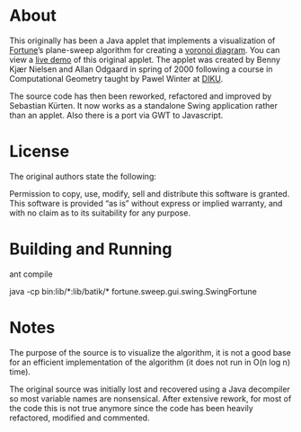 # About

This originally has been a Java applet that implements a visualization of [Fortune][]’s plane-sweep algorithm for creating a [voronoi diagram][].
You can view a [live demo][applet] of this original applet.
The applet was created by Benny Kjær Nielsen and Allan Odgaard in spring of 2000 following a course in Computational Geometry taught by Pawel Winter at [DIKU][].

The source code has then been reworked, refactored and improved by Sebastian Kürten.
It now works as a standalone Swing application rather than an applet.
Also there is a port via GWT to Javascript.

# License

The original authors state the following:

Permission to copy, use, modify, sell and distribute this software is granted. This software is provided “as is” without express or implied warranty, and with no claim as to its suitability for any purpose.

# Building and Running
ant compile

java -cp bin:lib/\*:lib/batik/\* fortune.sweep.gui.swing.SwingFortune

# Notes

The purpose of the source is to visualize the algorithm, it is not a good base for an efficient implementation of the algorithm (it does not run in O(n log n) time).

The original source was initially lost and recovered using a Java decompiler so most variable names are nonsensical.
After extensive rework, for most of the code this is not true anymore since the code has been heavily refactored, modified
and commented.

[Fortune]: http://ect.bell-labs.com/who/sjf/ "Steven Fortune"
[voronoi diagram]: http://en.wikipedia.org/wiki/Voronoi_diagram "Wikipedia Entry: Voronoi diagram"
[applet]: http://www.diku.dk/hjemmesider/studerende/duff/Fortune/ "Visualization of plane-sweep algorithm for voronoi diagrams"
[DIKU]: http://www.diku.dk/ "Department of Computer Science, University of Copenhagen"
